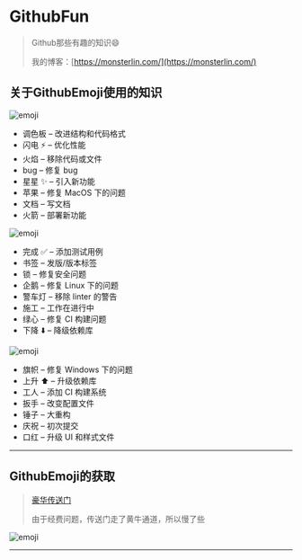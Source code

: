 # GithubFun
> Github那些有趣的知识:smile: 
>
> 我的博客：[https://monsterlin.com/](https://monsterlin.com/)

## 关于GithubEmoji使用的知识

![emoji](https://images.monsterlin.com/emoji_01.gif)

- 调色板 – 改进结构和代码格式
- 闪电 ⚡️ – 优化性能
- 火焰 – 移除代码或文件
- bug – 修复 bug
- 星星 ✨ – 引入新功能
- 苹果 – 修复 MacOS 下的问题
- 文档 – 写文档
- 火箭 – 部署新功能

![emoji](https://images.monsterlin.com/emoji_02.gif)

- 完成 ✅ – 添加测试用例
- 书签 – 发版/版本标签
- 锁 – 修复安全问题
- 企鹅 – 修复 Linux 下的问题
- 警车灯 – 移除 linter 的警告
- 施工 – 工作在进行中
- 绿心 – 修复 CI 构建问题
- 下降 ⬇️ – 降级依赖库

![emoji](https://images.monsterlin.com/emoji_03.gif)

- 旗帜 – 修复 Windows 下的问题
- 上升 ⬆️ – 升级依赖库
- 工人 – 添加 CI 构建系统
- 扳手 – 改变配置文件
- 锤子 – 大重构
- 庆祝 – 初次提交
- 口红 – 升级 UI 和样式文件

---

## GithubEmoji的获取

> [豪华传送门](https://www.webpagefx.com/tools/emoji-cheat-sheet/)
>
> 由于经费问题，传送门走了黄牛通道，所以慢了些

![emoji](https://images.monsterlin.com/emoji_cheat.png)


---
